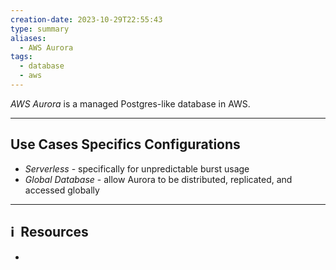 ```yaml
---
creation-date: 2023-10-29T22:55:43
type: summary
aliases:
  - AWS Aurora
tags:
  - database
  - aws
---
```


*AWS Aurora* is a managed Postgres-like database in AWS. 


---
## Use Cases Specifics Configurations 

- *Serverless* - specifically for unpredictable burst usage
- *Global Database* - allow Aurora to be distributed, replicated, and accessed globally





---
## ℹ️  Resources
- 